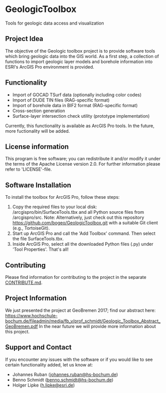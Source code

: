 # GeologicToolbox
Tools for geologic data access and visualization

## Project Idea
The objective of the Geologic toolbox project is to provide software tools which bring geologic data into the GIS world. 
As a first step, a collection of functions to import geologic layer models and borehole information into ESRI's ArcGIS Pro environment
is provided. 

## Functionality
- Import of GOCAD TSurf data (optionally including color codes)
- Import of DUDE TIN files (RAG-specific format)
- Import of borehole data in BIF2 format (RAG-specific format)
- Cross-section generation 
- Surface-layer intersection check utility (prototype implementation)

Currently, this functionality is available as ArcGIS Pro tools. In the future, more fuctionality will be added. 

## License information
This program is free software; you can redistribute it and/or modify it under the terms of the Apache License version 2.0. For further information please refer to 'LICENSE'-file.

## Software Installation 
To install the toolbox for ArcGIS Pro, follow these steps:
1. Copy the required files to your local disk: /arcgispro/bin/SurfaceTools.tbx and all Python source files from /arcgispro/src. Note: Alternatively, just check out this repository https://github.com/bogeo/GeologicToolbox.git with a suitable Git client (e.g., TortoiseGit).
2. Start up ArcGIS Pro and call the 'Add Toolbox' command. Then select the file SurfaceTools.tbx.
3. Inside ArcGIS Pro, select all the downloaded Python files (.py) under 'Tool Properties'. 
That's all!

## Contributing
Please find information for contributing to the project in the separate [CONTRIBUTE.md](CONTRIBUTE.md).

## Project Information
We just presented the project at GeoBremen 2017; find our abstract here: https://www.hochschule-bochum.de/fileadmin/media/fb_v/prof_schmidt/Geologic_Toolbox_Abstract_GeoBremen.pdf
In the near future we will provide more information about this project. 

## Support and Contact
If you encounter any issues with the software or if you would like to see certain functionality added, let us know at:
- Johannes Ruban (johannes.ruban@hs-bochum.de)
- Benno Schmidt (benno.schmidt@hs-bochum.de)
- Holger Lipke (h.lipke@esri.de)
